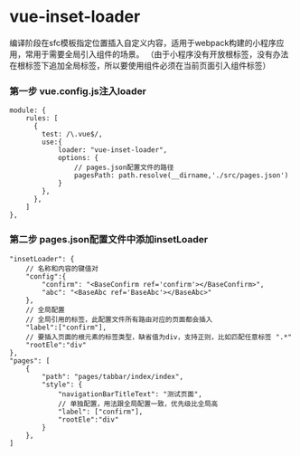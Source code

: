 
# vue-inset-loader
编译阶段在sfc模板指定位置插入自定义内容，适用于webpack构建的小程序应用，常用于需要全局引入组件的场景。
（由于小程序没有开放根标签，没有办法在根标签下追加全局标签，所以要使用组件必须在当前页面引入组件标签）

### 第一步 vue.config.js注入loader

    module: {
        rules: [
          {
            test: /\.vue$/,
            use:{
                loader: "vue-inset-loader",
                options: {
	                // pages.json配置文件的路径
                	pagesPath: path.resolve(__dirname,'./src/pages.json')
                }
            },
          },
        ]
    },

### 第二步 pages.json配置文件中添加insetLoader

    "insetLoader": {
	    // 名称和内容的键值对
    	"config":{
    		"confirm": "<BaseConfirm ref='confirm'></BaseConfirm>",
    		"abc": "<BaseAbc ref='BaseAbc'></BaseAbc>"
    	},
    	// 全局配置
    	// 全局引用的标签，此配置文件所有路由对应的页面都会插入
    	"label":["confirm"],
    	// 要插入页面的根元素的标签类型，缺省值为div，支持正则，比如匹配任意标签 ".*"
    	"rootEle":"div"
    },
    "pages": [
		{
			"path": "pages/tabbar/index/index",
			"style": {
				"navigationBarTitleText": "测试页面",
				// 单独配置，用法跟全局配置一致，优先级比全局高
				"label": ["confirm"],
				"rootEle":"div"
			}
		},
	]